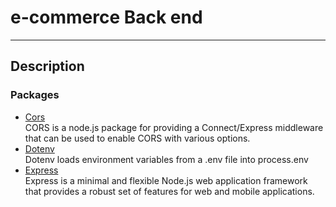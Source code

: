 # e-commerce Back end

---

## Description

### Packages

- [Cors](https://www.npmjs.com/package/cors)  
  CORS is a node.js package for providing a Connect/Express middleware that can be used to enable CORS with various options.
- [Dotenv](https://www.npmjs.com/package/dotenv)  
  Dotenv loads environment variables from a .env file into process.env
- [Express](https://expressjs.com/)  
  Express is a minimal and flexible Node.js web application framework that provides a robust set of features for web and mobile applications.
